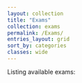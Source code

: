 ```yaml
---
layout: collection
title: "Exams"
collection: exams
permalink: /Exams/
entries_layout: grid
sort_by: categories
classes: wide
---
```


Listing available exams: